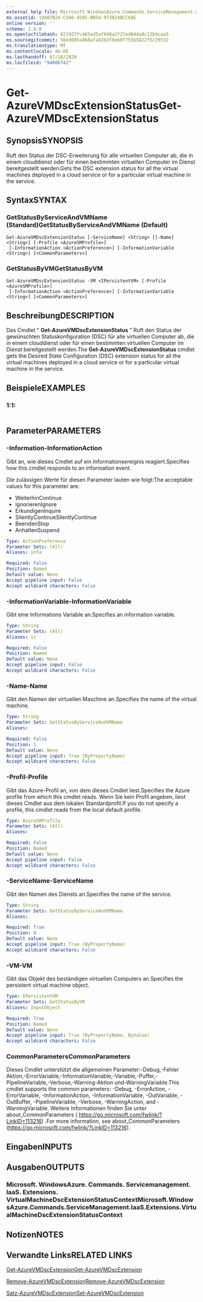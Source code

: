 ```yaml
---
external help file: Microsoft.WindowsAzure.Commands.ServiceManagement.dll-Help.xml
ms.assetid: 19A87B24-C5A6-4505-BB54-973B24BCC68E
online version: ''
schema: 2.0.0
ms.openlocfilehash: 821927fc465ed5af048a2f27ed84da8c12b9caa5
ms.sourcegitcommit: 56ed085a868afa8263f8eb0f755b5822f5c29532
ms.translationtype: MT
ms.contentlocale: de-DE
ms.lasthandoff: 07/18/2020
ms.locfileid: "94006742"
---
```

# <span data-ttu-id="addb3-101">Get-AzureVMDscExtensionStatus</span><span class="sxs-lookup"><span data-stu-id="addb3-101">Get-AzureVMDscExtensionStatus</span></span>

## <span data-ttu-id="addb3-102">Synopsis</span><span class="sxs-lookup"><span data-stu-id="addb3-102">SYNOPSIS</span></span>
<span data-ttu-id="addb3-103">Ruft den Status der DSC-Erweiterung für alle virtuellen Computer ab, die in einem clouddienst oder für einen bestimmten virtuellen Computer im Dienst bereitgestellt werden.</span><span class="sxs-lookup"><span data-stu-id="addb3-103">Gets the DSC extension status for all the virtual machines deployed in a cloud service or for a particular virtual machine in the service.</span></span>

## <span data-ttu-id="addb3-104">Syntax</span><span class="sxs-lookup"><span data-stu-id="addb3-104">SYNTAX</span></span>

### <span data-ttu-id="addb3-105">GetStatusByServiceAndVMName (Standard)</span><span class="sxs-lookup"><span data-stu-id="addb3-105">GetStatusByServiceAndVMName (Default)</span></span>
```
Get-AzureVMDscExtensionStatus [-ServiceName] <String> [[-Name] <String>] [-Profile <AzureSMProfile>]
 [-InformationAction <ActionPreference>] [-InformationVariable <String>] [<CommonParameters>]
```

### <span data-ttu-id="addb3-106">GetStatusByVM</span><span class="sxs-lookup"><span data-stu-id="addb3-106">GetStatusByVM</span></span>
```
Get-AzureVMDscExtensionStatus -VM <IPersistentVM> [-Profile <AzureSMProfile>]
 [-InformationAction <ActionPreference>] [-InformationVariable <String>] [<CommonParameters>]
```

## <span data-ttu-id="addb3-107">Beschreibung</span><span class="sxs-lookup"><span data-stu-id="addb3-107">DESCRIPTION</span></span>
<span data-ttu-id="addb3-108">Das Cmdlet " **Get-AzureVMDscExtensionStatus** " Ruft den Status der gewünschten Statuskonfiguration (DSC) für alle virtuellen Computer ab, die in einem clouddienst oder für einen bestimmten virtuellen Computer im Dienst bereitgestellt werden.</span><span class="sxs-lookup"><span data-stu-id="addb3-108">The **Get-AzureVMDscExtensionStatus** cmdlet gets the Desired State Configuration (DSC) extension status for all the virtual machines deployed in a cloud service or for a particular virtual machine in the service.</span></span>

## <span data-ttu-id="addb3-109">Beispiele</span><span class="sxs-lookup"><span data-stu-id="addb3-109">EXAMPLES</span></span>

### <span data-ttu-id="addb3-110">1:</span><span class="sxs-lookup"><span data-stu-id="addb3-110">1:</span></span>
```

```

## <span data-ttu-id="addb3-111">Parameter</span><span class="sxs-lookup"><span data-stu-id="addb3-111">PARAMETERS</span></span>

### <span data-ttu-id="addb3-112">-Information</span><span class="sxs-lookup"><span data-stu-id="addb3-112">-InformationAction</span></span>
<span data-ttu-id="addb3-113">Gibt an, wie dieses Cmdlet auf ein Informationsereignis reagiert.</span><span class="sxs-lookup"><span data-stu-id="addb3-113">Specifies how this cmdlet responds to an information event.</span></span>

<span data-ttu-id="addb3-114">Die zulässigen Werte für diesen Parameter lauten wie folgt:</span><span class="sxs-lookup"><span data-stu-id="addb3-114">The acceptable values for this parameter are:</span></span>

- <span data-ttu-id="addb3-115">Weiterhin</span><span class="sxs-lookup"><span data-stu-id="addb3-115">Continue</span></span>
- <span data-ttu-id="addb3-116">Ignorieren</span><span class="sxs-lookup"><span data-stu-id="addb3-116">Ignore</span></span>
- <span data-ttu-id="addb3-117">Erkundigen</span><span class="sxs-lookup"><span data-stu-id="addb3-117">Inquire</span></span>
- <span data-ttu-id="addb3-118">SilentlyContinue</span><span class="sxs-lookup"><span data-stu-id="addb3-118">SilentlyContinue</span></span>
- <span data-ttu-id="addb3-119">Beenden</span><span class="sxs-lookup"><span data-stu-id="addb3-119">Stop</span></span>
- <span data-ttu-id="addb3-120">Anhalten</span><span class="sxs-lookup"><span data-stu-id="addb3-120">Suspend</span></span>

```yaml
Type: ActionPreference
Parameter Sets: (All)
Aliases: infa

Required: False
Position: Named
Default value: None
Accept pipeline input: False
Accept wildcard characters: False
```

### <span data-ttu-id="addb3-121">-InformationVariable</span><span class="sxs-lookup"><span data-stu-id="addb3-121">-InformationVariable</span></span>
<span data-ttu-id="addb3-122">Gibt eine Informations Variable an.</span><span class="sxs-lookup"><span data-stu-id="addb3-122">Specifies an information variable.</span></span>

```yaml
Type: String
Parameter Sets: (All)
Aliases: iv

Required: False
Position: Named
Default value: None
Accept pipeline input: False
Accept wildcard characters: False
```

### <span data-ttu-id="addb3-123">-Name</span><span class="sxs-lookup"><span data-stu-id="addb3-123">-Name</span></span>
<span data-ttu-id="addb3-124">Gibt den Namen der virtuellen Maschine an.</span><span class="sxs-lookup"><span data-stu-id="addb3-124">Specifies the name of the virtual machine.</span></span>

```yaml
Type: String
Parameter Sets: GetStatusByServiceAndVMName
Aliases: 

Required: False
Position: 1
Default value: None
Accept pipeline input: True (ByPropertyName)
Accept wildcard characters: False
```

### <span data-ttu-id="addb3-125">-Profil</span><span class="sxs-lookup"><span data-stu-id="addb3-125">-Profile</span></span>
<span data-ttu-id="addb3-126">Gibt das Azure-Profil an, von dem dieses Cmdlet liest.</span><span class="sxs-lookup"><span data-stu-id="addb3-126">Specifies the Azure profile from which this cmdlet reads.</span></span>
<span data-ttu-id="addb3-127">Wenn Sie kein Profil angeben, liest dieses Cmdlet aus dem lokalen Standardprofil.</span><span class="sxs-lookup"><span data-stu-id="addb3-127">If you do not specify a profile, this cmdlet reads from the local default profile.</span></span>

```yaml
Type: AzureSMProfile
Parameter Sets: (All)
Aliases: 

Required: False
Position: Named
Default value: None
Accept pipeline input: False
Accept wildcard characters: False
```

### <span data-ttu-id="addb3-128">-ServiceName</span><span class="sxs-lookup"><span data-stu-id="addb3-128">-ServiceName</span></span>
<span data-ttu-id="addb3-129">Gibt den Namen des Diensts an.</span><span class="sxs-lookup"><span data-stu-id="addb3-129">Specifies the name of the service.</span></span>

```yaml
Type: String
Parameter Sets: GetStatusByServiceAndVMName
Aliases: 

Required: True
Position: 0
Default value: None
Accept pipeline input: True (ByPropertyName)
Accept wildcard characters: False
```

### <span data-ttu-id="addb3-130">-VM</span><span class="sxs-lookup"><span data-stu-id="addb3-130">-VM</span></span>
<span data-ttu-id="addb3-131">Gibt das Objekt des beständigen virtuellen Computers an.</span><span class="sxs-lookup"><span data-stu-id="addb3-131">Specifies the persistent virtual machine object.</span></span>

```yaml
Type: IPersistentVM
Parameter Sets: GetStatusByVM
Aliases: InputObject

Required: True
Position: Named
Default value: None
Accept pipeline input: True (ByPropertyName, ByValue)
Accept wildcard characters: False
```

### <span data-ttu-id="addb3-132">CommonParameters</span><span class="sxs-lookup"><span data-stu-id="addb3-132">CommonParameters</span></span>
<span data-ttu-id="addb3-133">Dieses Cmdlet unterstützt die allgemeinen Parameter:-Debug,-Fehler Aktion,-ErrorVariable,-InformationVariable,-Variable,-Puffer,-PipelineVariable,-Verbose,-Warning-Aktion und-WarningVariable.</span><span class="sxs-lookup"><span data-stu-id="addb3-133">This cmdlet supports the common parameters: -Debug, -ErrorAction, -ErrorVariable, -InformationAction, -InformationVariable, -OutVariable, -OutBuffer, -PipelineVariable, -Verbose, -WarningAction, and -WarningVariable.</span></span> <span data-ttu-id="addb3-134">Weitere Informationen finden Sie unter about_CommonParameters ( https://go.microsoft.com/fwlink/?LinkID=113216) .</span><span class="sxs-lookup"><span data-stu-id="addb3-134">For more information, see about_CommonParameters (https://go.microsoft.com/fwlink/?LinkID=113216).</span></span>

## <span data-ttu-id="addb3-135">Eingaben</span><span class="sxs-lookup"><span data-stu-id="addb3-135">INPUTS</span></span>

## <span data-ttu-id="addb3-136">Ausgaben</span><span class="sxs-lookup"><span data-stu-id="addb3-136">OUTPUTS</span></span>

### <span data-ttu-id="addb3-137">Microsoft. WindowsAzure. Commands. Servicemanagement. IaaS. Extensions. VirtualMachineDscExtensionStatusContext</span><span class="sxs-lookup"><span data-stu-id="addb3-137">Microsoft.WindowsAzure.Commands.ServiceManagement.IaaS.Extensions.VirtualMachineDscExtensionStatusContext</span></span>

## <span data-ttu-id="addb3-138">Notizen</span><span class="sxs-lookup"><span data-stu-id="addb3-138">NOTES</span></span>

## <span data-ttu-id="addb3-139">Verwandte Links</span><span class="sxs-lookup"><span data-stu-id="addb3-139">RELATED LINKS</span></span>

[<span data-ttu-id="addb3-140">Get-AzureVMDscExtension</span><span class="sxs-lookup"><span data-stu-id="addb3-140">Get-AzureVMDscExtension</span></span>](./Get-AzureVMDscExtension.md)

[<span data-ttu-id="addb3-141">Remove-AzureVMDscExtension</span><span class="sxs-lookup"><span data-stu-id="addb3-141">Remove-AzureVMDscExtension</span></span>](./Remove-AzureVMDscExtension.md)

[<span data-ttu-id="addb3-142">Satz-AzureVMDscExtension</span><span class="sxs-lookup"><span data-stu-id="addb3-142">Set-AzureVMDscExtension</span></span>](./Set-AzureVMDscExtension.md)


